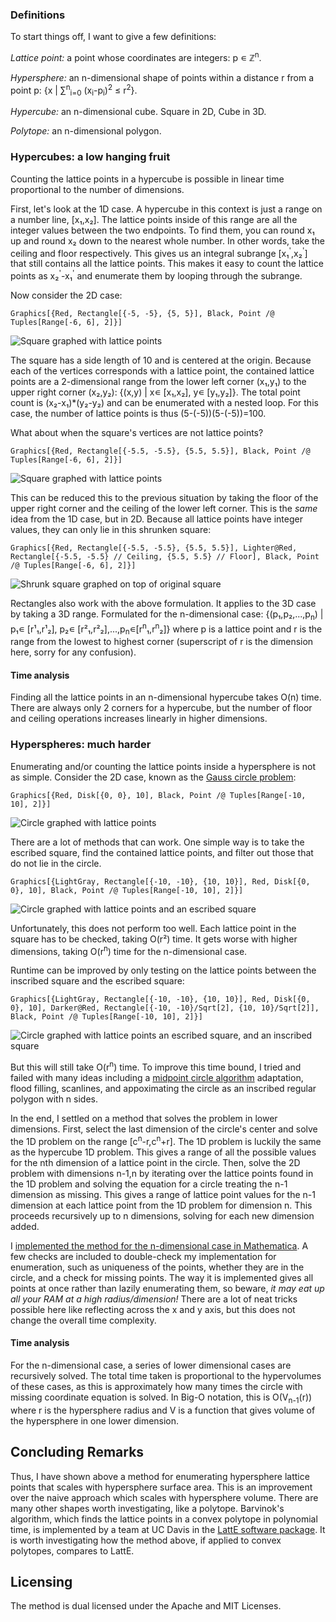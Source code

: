 ### Definitions

To start things off, I want to give a few definitions:

*Lattice point:* a point whose coordinates are integers: p &#8714; &#8484;<sup>n</sup>.

*Hypersphere:* an n-dimensional shape of points within a distance r from a point p: {x | &#8721;<sup>n</sup><sub>i=0</sub> (x<sub>i</sub>-p<sub>i</sub>)<sup>2</sup> &le; r<sup>2</sup>}.

*Hypercube:* an n-dimensional cube. Square in 2D, Cube in 3D.

*Polytope:* an n-dimensional polygon.


### Hypercubes: a low hanging fruit
Counting the lattice points in a hypercube is possible in linear time proportional to the number of dimensions.

First, let's look at the 1D case. A hypercube in this context is just a range on a number line, \[x&#8321;,x&#8322;\]. The lattice points inside of this range are all the integer values between the two endpoints. To find them, you can round x&#8321; up and round x&#8322; down to the nearest whole number. In other words, take the ceiling and floor respectively. This gives us an integral subrange \[x&#8321;<sup>'</sup>,x&#8322;<sup>'</sup>\] that still contains all the lattice points. This makes it easy to count the lattice points as x&#8322;<sup>'</sup>-x&#8321;<sup>'</sup> and enumerate them by looping through the subrange.

Now consider the 2D case:

`Graphics[{Red, Rectangle[{-5, -5}, {5, 5}], Black, Point /@ Tuples[Range[-6, 6], 2]}]`

![Square graphed with lattice points](/files/squarelatticeeasy.svg)

The square has a side length of 10 and is centered at the origin. Because each of the vertices corresponds with a lattice point, the contained lattice points are a 2-dimensional range from the lower left corner (x&#8321;,y&#8321;) to the upper right corner (x&#8322;,y&#8322;): {(x,y) | x&#8714; \[x&#8321;,x&#8322;\], y&#8714; \[y&#8321;,y&#8322;\]}. The total point count is (x&#8322;-x&#8321;)*(y&#8322;-y&#8322;) and can be enumerated with a nested loop. For this case, the number of lattice points is thus (5-(-5))(5-(-5))=100.

What about when the square's vertices are not lattice points?

`Graphics[{Red, Rectangle[{-5.5, -5.5}, {5.5, 5.5}], Black, Point /@ Tuples[Range[-6, 6], 2]}]`

![Square graphed with lattice points](/files/squarelattice.svg)

 This can be reduced this to the previous situation by taking the floor of the upper right corner and the ceiling of the lower left corner. This is the *same* idea from the 1D case, but in 2D. Because all lattice points have integer values, they can only lie in this shrunken square: 

`Graphics[{Red, Rectangle[{-5.5, -5.5}, {5.5, 5.5}], Lighter@Red, Rectangle[{-5.5, -5.5} // Ceiling, {5.5, 5.5} // Floor], Black, Point /@ Tuples[Range[-6, 6], 2]}]`

![Shrunk square graphed on top of original square](/files/squarelatticeshrunk.svg)

Rectangles also work with the above formulation. It applies to the 3D case by taking a 3D range. Formulated for the n-dimensional case: {(p&#8321;,p&#8322;,...,p<sub>n</sub>) | p&#8321;&#8714; \[r&#185;&#8321;,r&#185;&#8322;\], p&#8322;&#8714; \[r&#178;&#8321;,r&#178;&#8322;\],...,p<sub>n</sub>&#8714;\[r<sup>n</sup>&#8321;,r<sup>n</sup>&#8322;\]} where p is a lattice point and r is the range from the lowest to highest corner (superscript of r is the dimension here, sorry for any confusion).

#### Time analysis

Finding all the lattice points in an n-dimensional hypercube takes O(n) time. There are always only 2 corners for a hypercube, but the number of floor and ceiling operations increases linearly in higher dimensions.

### Hyperspheres: much harder

Enumerating and/or counting the lattice points inside a hypersphere is not as simple. Consider the 2D case, known as the [Gauss circle problem](https://en.wikipedia.org/wiki/Gauss_circle_problem):

`Graphics[{Red, Disk[{0, 0}, 10], Black, Point /@ Tuples[Range[-10, 10], 2]}]`

![Circle graphed with lattice points](/files/circlelattice.svg)

There are a lot of methods that can work. One simple way is to take the escribed square, find the contained lattice points, and filter out those that do not lie in the circle.

`Graphics[{LightGray, Rectangle[{-10, -10}, {10, 10}], Red, Disk[{0, 0}, 10], Black, Point /@ Tuples[Range[-10, 10], 2]}]`

![Circle graphed with lattice points and an escribed square](/files/escribedsquare.svg)

Unfortunately, this does not perform too well. Each lattice point in the square has to be checked, taking O(r&#178;) time. It gets worse with higher dimensions, taking O(r<sup>n</sup>) time for the n-dimensional case.

Runtime can be improved by only testing on the lattice points between the inscribed square and the escribed square:

`Graphics[{LightGray, Rectangle[{-10, -10}, {10, 10}], Red, Disk[{0, 0}, 10], Darker@Red, Rectangle[{-10, -10}/Sqrt[2], {10, 10}/Sqrt[2]], Black, Point /@ Tuples[Range[-10, 10], 2]}]`

![Circle graphed with lattice points an escribed square, and an inscribed square](/files/escribedsquareandinscribedsquare.svg)

But this will still take O(r<sup>n</sup>) time. To improve this time bound, I tried and failed with many ideas including a [midpoint circle algorithm](https://en.wikipedia.org/wiki/Midpoint_circle_algorithm) adaptation, flood filling, scanlines, and appoximating the circle as an inscribed regular polygon with n sides.

In the end, I settled on a method that solves the problem in lower dimensions. First, select the last dimension of the circle's center and solve the 1D problem on the range \[c<sup>n</sup>-r,c<sup>n</sup>+r\]. The 1D problem is luckily the same as the hypercube 1D problem. This gives a range of all the possible values for the nth dimension of a lattice point in the circle. Then, solve the 2D problem with dimensions n-1,n by iterating over the lattice points found in the 1D problem and solving the equation for a circle treating the n-1 dimension as missing. This gives a range of lattice point values for the n-1 dimension at each lattice point from the 1D problem for dimension n. This proceeds recursively up to n dimensions, solving for each new dimension added.

I [implemented the method for the n-dimensional case in Mathematica](/files/circle_lattice.pdf). A few checks are included to double-check my implementation for enumeration, such as uniqueness of the points, whether they are in the circle, and a check for missing points. The way it is implemented gives all points at once rather than lazily enumerating them, so beware, *it may eat up all your RAM at a high radius/dimension!* There are a lot of neat tricks possible here like reflecting across the x and y axis, but this does not change the overall time complexity.


#### Time analysis

For the n-dimensional case, a series of lower dimensional cases are recursively solved. The total time taken is proportional to the hypervolumes of these cases, as this is approximately how many times the circle with missing coordinate equation is solved. In Big-O notation, this is O(V<sub>n-1</sub>(r)) where r is the hypersphere radius and V is a function that gives volume of the hypersphere in one lower dimension.

## Concluding Remarks

Thus, I have shown above a method for enumerating hypersphere lattice points that scales with hypersphere surface area. This is an improvement over the naive approach which scales with hypersphere volume. There are many other shapes worth investigating, like a polytope. Barvinok's algorithm, which finds the lattice points in a convex polytope in polynomial time, is implemented by a team at UC Davis in the [LattE software package](https://www.math.ucdavis.edu/~latte/). It is worth investigating how the method above, if applied to convex polytopes, compares to LattE.

## Licensing

The method is dual licensed under the Apache and MIT Licenses.

